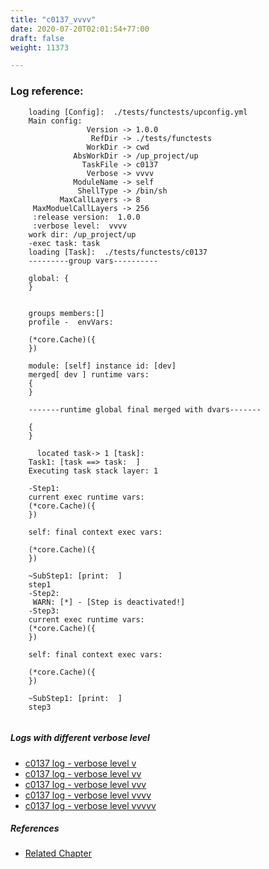 ```yaml
---
title: "c0137_vvvv"
date: 2020-07-20T02:01:54+77:00
draft: false
weight: 11373

---
```


### Log reference: <no value>

```
    loading [Config]:  ./tests/functests/upconfig.yml
    Main config:
                 Version -> 1.0.0
                  RefDir -> ./tests/functests
                 WorkDir -> cwd
              AbsWorkDir -> /up_project/up
                TaskFile -> c0137
                 Verbose -> vvvv
              ModuleName -> self
               ShellType -> /bin/sh
           MaxCallLayers -> 8
     MaxModuelCallLayers -> 256
     :release version:  1.0.0
     :verbose level:  vvvv
    work dir: /up_project/up
    -exec task: task
    loading [Task]:  ./tests/functests/c0137
    ---------group vars----------
    
    global: {
    }
    
    
    groups members:[]
    profile -  envVars:
    
    (*core.Cache)({
    })
    
    module: [self] instance id: [dev]
    merged[ dev ] runtime vars:
    {
    }
    
    -------runtime global final merged with dvars-------
    
    {
    }
    
      located task-> 1 [task]: 
    Task1: [task ==> task:  ]
    Executing task stack layer: 1
    
    -Step1:
    current exec runtime vars:
    (*core.Cache)({
    })
    
    self: final context exec vars:
    
    (*core.Cache)({
    })
    
    ~SubStep1: [print:  ]
    step1
    -Step2:
     WARN: [*] - [Step is deactivated!]
    -Step3:
    current exec runtime vars:
    (*core.Cache)({
    })
    
    self: final context exec vars:
    
    (*core.Cache)({
    })
    
    ~SubStep1: [print:  ]
    step3
    
```

##### Logs with different verbose level
* [c0137 log - verbose level v](../../logs/c0137_v)
* [c0137 log - verbose level vv](../../logs/c0137_vv)
* [c0137 log - verbose level vvv](../../logs/c0137_vvv)
* [c0137 log - verbose level vvvv](../../logs/c0137_vvvv)
* [c0137 log - verbose level vvvvv](../../logs/c0137_vvvvv)

##### References
* [Related Chapter](../../test-debug/c0137)
